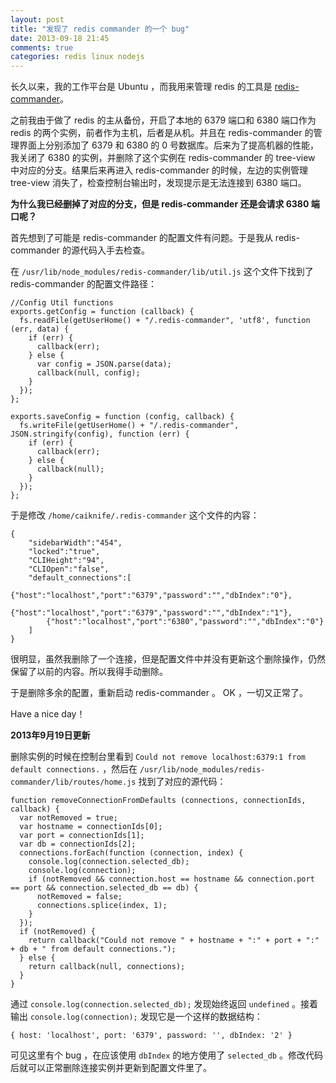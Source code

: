 ```yaml
---
layout: post
title: "发现了 redis commander 的一个 bug"
date: 2013-09-18 21:45
comments: true
categories: redis linux nodejs 
---
```

长久以来，我的工作平台是 Ubuntu ，而我用来管理 redis 的工具是 [redis-commander](http://nearinfinity.github.io/redis-commander/)。

之前我由于做了 redis 的主从备份，开启了本地的 6379 端口和 6380 端口作为 redis 的两个实例，前者作为主机，后者是从机。并且在 redis-commander 的管理界面上分别添加了 6379 和 6380 的 0 号数据库。后来为了提高机器的性能，我关闭了 6380 的实例，并删除了这个实例在 redis-commander 的 tree-view 中对应的分支。结果后来再进入 redis-commander 的时候，左边的实例管理 tree-view 消失了，检查控制台输出时，发现提示是无法连接到 6380 端口。

**为什么我已经删掉了对应的分支，但是 redis-commander 还是会请求 6380 端口呢？**

<!-- more -->

首先想到了可能是 redis-commander 的配置文件有问题。于是我从 redis-commander 的源代码入手去检查。

在 `/usr/lib/node_modules/redis-commander/lib/util.js` 这个文件下找到了 redis-commander 的配置文件路径：

``` js+php
//Config Util functions
exports.getConfig = function (callback) {
  fs.readFile(getUserHome() + "/.redis-commander", 'utf8', function (err, data) {
    if (err) {
      callback(err);
    } else {
      var config = JSON.parse(data);
      callback(null, config);
    }
  });
};

exports.saveConfig = function (config, callback) {
  fs.writeFile(getUserHome() + "/.redis-commander", JSON.stringify(config), function (err) {
    if (err) {
      callback(err);
    } else {
      callback(null);
    }
  });
};
```

于是修改 `/home/caiknife/.redis-commander` 这个文件的内容：

``` js+php
{
    "sidebarWidth":"454",
    "locked":"true",
    "CLIHeight":"94",
    "CLIOpen":"false",
    "default_connections":[
        {"host":"localhost","port":"6379","password":"","dbIndex":"0"},
        {"host":"localhost","port":"6379","password":"","dbIndex":"1"},
        {"host":"localhost","port":"6380","password":"","dbIndex":"0"}
    ]
}
```

很明显，虽然我删除了一个连接，但是配置文件中并没有更新这个删除操作，仍然保留了以前的内容。所以我得手动删除。

于是删除多余的配置，重新启动 redis-commander 。 OK ，一切又正常了。

Have a nice day！

**2013年9月19日更新**

删除实例的时候在控制台里看到 `Could not remove localhost:6379:1 from default connections.` ，然后在 `/usr/lib/node_modules/redis-commander/lib/routes/home.js` 找到了对应的源代码：

``` js+php
function removeConnectionFromDefaults (connections, connectionIds, callback) {
  var notRemoved = true;
  var hostname = connectionIds[0];
  var port = connectionIds[1];
  var db = connectionIds[2];
  connections.forEach(function (connection, index) {
    console.log(connection.selected_db);
    console.log(connection);
    if (notRemoved && connection.host == hostname && connection.port == port && connection.selected_db == db) {
      notRemoved = false;
      connections.splice(index, 1);
    }
  });
  if (notRemoved) {
    return callback("Could not remove " + hostname + ":" + port + ":" + db + " from default connections.");
  } else {
    return callback(null, connections);
  }
}
``` 

通过 `console.log(connection.selected_db);` 发现始终返回 `undefined` 。接着输出 `console.log(connection);` 发现它是一个这样的数据结构：

``` js+php
{ host: 'localhost', port: '6379', password: '', dbIndex: '2' }
```

可见这里有个 bug ，在应该使用 `dbIndex` 的地方使用了 `selected_db` 。修改代码后就可以正常删除连接实例并更新到配置文件里了。

